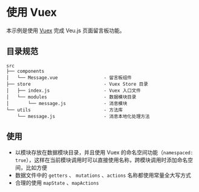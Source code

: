 # 使用 Vuex

本示例是使用 [Vuex](https://vuex.vuejs.org) 完成 Veu.js 页面留言板功能。

## 目录规范

```
src
├── components
│   └── Message.vue                 - 留言板组件
├── store                           - Vuex Store 目录
│   ├── index.js                    - Vuex 入口文件
│   └── modules                     - 数据模块目录
│       └── message.js              - 消息模块
└── utils                           - 方法库
    └── message.js                  - 消息本地化处理方法
```

## 使用

- 以模块存放在数据模块目录，并且使用 Vuex 的命名空间功能（`namespaced: true`），这样在当前模块调用时可以直接使用名称，跨模块调用时添加命名空间，比如方便
- 数据文件中的 `getters` 、 `mutations` 、`actions` 名称都使用常量全大写方式
- 合理的使用 `mapState` 、`mapActions`